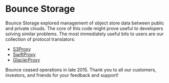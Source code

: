 Bounce Storage
==============

Bounce Storage explored management of object store data between public and
private clouds.  The core of this code might prove useful to developers solving
similar problems.  The most immediately useful bits to users are our collection
of protocol translators:

* [S3Proxy](https://github.com/andrewgaul/s3proxy)
* [SwiftProxy](https://github.com/bouncestorage/swiftproxy)
* [GlacierProxy](https://github.com/bouncestorage/glacier-proxy)

Bounce ceased operations in late 2015.  Thank you to all our customers,
investors, and friends for your feedback and support!
